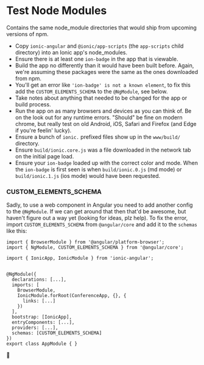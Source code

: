 # Test Node Modules

Contains the same node_module directories that would ship from upcoming versions of npm.

- Copy `ionic-angular` and `@ionic/app-scripts` (the `app-scripts` child directory) into an Ionic app's node_modules.
- Ensure there is at least one `ion-badge` in the app that is viewable.
- Build the app no differently than it would have been built before. Again, we're assuming these packages were the same as the ones downloaded from npm.
- You'll get an error like `'ion-badge' is not a known element`, to fix this add the `CUSTOM_ELEMENTS_SCHEMA` to the `@NgModule`, see below.
- Take notes about anything that needed to be changed for the app or build process.
- Run the app on as many browsers and devices as you can think of. Be on the look out for any runtime errors. "Should" be fine on modern chrome, but really test on old Android, iOS, Safari and Firefox (and Edge if you're feelin' lucky).
- Ensure a bunch of `ionic.` prefixed files show up in the `www/build/` directory.
- Ensure `build/ionic.core.js` was a file downloaded in the network tab on the initial page load.
- Ensure your `ion-badge` loaded up with the correct color and mode. When the `ion-badge` is first seen is when `build/ionic.0.js` (md mode) or `build/ionic.1.js` (ios mode) would have been requested.


### CUSTOM_ELEMENTS_SCHEMA

Sadly, to use a web component in Angular you need to add another config to the `@NgModule`. If we can get around that then that'd be awesome, but haven't figure out a way yet (looking for ideas, plz help). To fix the error, import `CUSTOM_ELEMENTS_SCHEMA` from `@angular/core` and add it to the `schemas` like this:

```
import { BrowserModule } from '@angular/platform-browser';
import { NgModule, CUSTOM_ELEMENTS_SCHEMA } from '@angular/core';

import { IonicApp, IonicModule } from 'ionic-angular';


@NgModule({
  declarations: [...],
  imports: [
    BrowserModule,
    IonicModule.forRoot(ConferenceApp, {}, {
      links: [...]
    })
  ],
  bootstrap: [IonicApp],
  entryComponents: [...],
  providers: [...],
  schemas: [CUSTOM_ELEMENTS_SCHEMA]
})
export class AppModule { }
```

:lollipop:
